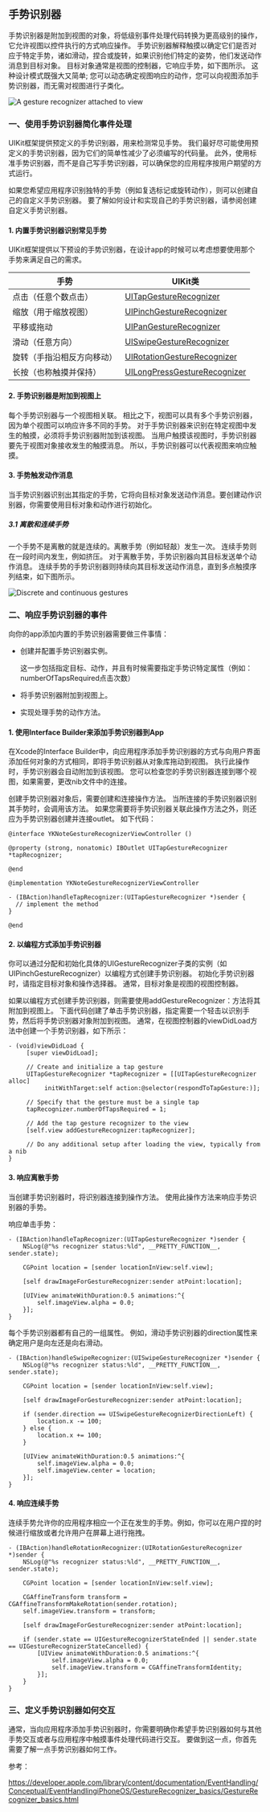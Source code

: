 ## 手势识别器

手势识别器是附加到视图的对象，将低级别事件处理代码转换为更高级别的操作，它允许视图以控件执行的方式响应操作。 手势识别器解释触摸以确定它们是否对应于特定手势，诸如滑动，捏合或旋转，如果识别他们特定的姿势，他们发送动作消息到目标对象。 目标对象通常是视图的控制器，它响应手势，如下图所示。 这种设计模式既强大又简单; 您可以动态确定视图响应的动作，您可以向视图添加手势识别器，而无需对视图进行子类化。



![A gesture recognizer attached to view](http://kunkun.qiniudn.com/gestureRecognizer_2x.png?imageView2/2/w/500)



### 一、使用手势识别器简化事件处理

UIKit框架提供预定义的手势识别器，用来检测常见手势。 我们最好尽可能使用预定义的手势识别器，因为它们的简单性减少了必须编写的代码量。 此外，使用标准手势识别器，而不是自己写手势识别器，可以确保您的应用程序按用户期望的方式运行。

如果您希望应用程序识别独特的手势（例如复选标记或旋转动作），则可以创建自己的自定义手势识别器。 要了解如何设计和实现自己的手势识别器，请参阅创建自定义手势识别器。

#### 1. 内置手势识别器识别常见手势

UIKit框架提供以下预设的手势识别器，在设计app的时候可以考虑想要使用那个手势来满足自己的需求。




| 手势            | UIKit类                                   |
| ------------- | ---------------------------------------- |
| 点击（任意个数点击）    | [UITapGestureRecognizer](https://developer.apple.com/reference/uikit/uitapgesturerecognizer) |
| 缩放（用于缩放视图）    | [UIPinchGestureRecognizer](https://developer.apple.com/reference/uikit/uipinchgesturerecognizer) |
| 平移或拖动         | [UIPanGestureRecognizer](https://developer.apple.com/reference/uikit/uipangesturerecognizer) |
| 滑动（任意方向）      | [UISwipeGestureRecognizer](https://developer.apple.com/reference/uikit/uiswipegesturerecognizer) |
| 旋转（手指沿相反方向移动） | [UIRotationGestureRecognizer](https://developer.apple.com/reference/uikit/uirotationgesturerecognizer) |
| 长按（也称触摸并保持）   | [UILongPressGestureRecognizer](https://developer.apple.com/reference/uikit/uilongpressgesturerecognizer) |



#### 2. 手势识别器是附加到视图上

每个手势识别器与一个视图相关联。 相比之下，视图可以具有多个手势识别器，因为单个视图可以响应许多不同的手势。 对于手势识别器来识别在特定视图中发生的触摸，必须将手势识别器附加到该视图。 当用户触摸该视图时，手势识别器要先于视图对象接收发生的触摸消息。 所以，手势识别器可以代表视图来响应触摸。



#### 3. 手势触发动作消息

当手势识别器识别出其指定的手势，它将向目标对象发送动作消息。要创建动作识别器，你需要使用目标对象和动作进行初始化。



##### 3.1 离散和连续手势

一个手势不是离散的就是连续的。离散手势（例如轻敲）发生一次。 连续手势则在一段时间内发生，例如挤压。 对于离散手势，手势识别器向其目标发送单个动作消息。 连续手势的手势识别器则持续向其目标发送动作消息，直到多点触摸序列结束，如下图所示。

![Discrete and continuous gestures](http://kunkun.qiniudn.com/discrete_vs_continuous_2x.png?imageView2/2/w/500)



### 二、响应手势识别器的事件

向你的app添加内置的手势识别器需要做三件事情：

- 创建并配置手势识别器实例。

  这一步包括指定目标、动作，并且有时候需要指定手势识特定属性（例如：numberOfTapsRequired点击次数）

- 将手势识别器附加到视图上。

- 实现处理手势的动作方法。

#### 1. 使用Interface Builder来添加手势识别器到App

在Xcode的Interface Builder中，向应用程序添加手势识别器的方式与向用户界面添加任何对象的方式相同，即将手势识别器从对象库拖动到视图。 执行此操作时，手势识别器会自动附加到该视图。 您可以检查您的手势识别器连接到哪个视图，如果需要，更改nib文件中的连接。

创建手势识别器对象后，需要创建和连接操作方法。 当所连接的手势识别器识别其手势时，会调用该方法。 如果您需要将手势识别器关联此操作方法之外，则还应为手势识别器创建并连接outlet。 如下代码：



```objc
@interface YKNoteGestureRecognizerViewController ()

@property (strong, nonatomic) IBOutlet UITapGestureRecognizer *tapRecognizer;

@end

@implementation YKNoteGestureRecognizerViewController

- (IBAction)handleTapRecognizer:(UITapGestureRecognizer *)sender {
  // implement the method
}

@end
```



#### 2. 以编程方式添加手势识别器

你可以通过分配和初始化具体的UIGestureRecognizer子类的实例（如UIPinchGestureRecognizer）以编程方式创建手势识别器。 初始化手势识别器时，请指定目标对象和操作选择器。 通常，目标对象是视图的视图控制器。

如果以编程方式创建手势识别器，则需要使用addGestureRecognizer：方法将其附加到视图上。 下面代码创建了单击手势识别器，指定需要一个轻击以识别手势，然后将手势识别器对象附加到视图。 通常，在视图控制器的viewDidLoad方法中创建一个手势识别器，如下所示：



```objc
- (void)viewDidLoad {
     [super viewDidLoad];
 
     // Create and initialize a tap gesture
     UITapGestureRecognizer *tapRecognizer = [[UITapGestureRecognizer alloc]
          initWithTarget:self action:@selector(respondToTapGesture:)];
 
     // Specify that the gesture must be a single tap
     tapRecognizer.numberOfTapsRequired = 1;
 
     // Add the tap gesture recognizer to the view
     [self.view addGestureRecognizer:tapRecognizer];
 
     // Do any additional setup after loading the view, typically from a nib
}
```



#### 3. 响应离散手势

当创建手势识别器时，将识别器连接到操作方法。 使用此操作方法来响应手势识别器的手势。 

响应单击手势：

```objc
- (IBAction)handleTapRecognizer:(UITapGestureRecognizer *)sender {
    NSLog(@"%s recognizer status:%ld", __PRETTY_FUNCTION__, sender.state);

    CGPoint location = [sender locationInView:self.view];
    
    [self drawImageForGestureRecognizer:sender atPoint:location];
    
    [UIView animateWithDuration:0.5 animations:^{
        self.imageView.alpha = 0.0;
    }];
}
```



每个手势识别器都有自己的一组属性。 例如，滑动手势识别器的direction属性来确定用户是向左还是向右滑动。

```objc
- (IBAction)handleSwipeRecognizer:(UISwipeGestureRecognizer *)sender {
    NSLog(@"%s recognizer status:%ld", __PRETTY_FUNCTION__, sender.state);

    CGPoint location = [sender locationInView:self.view];
    
    [self drawImageForGestureRecognizer:sender atPoint:location];
    
    if (sender.direction == UISwipeGestureRecognizerDirectionLeft) {
        location.x -= 100;
    } else {
        location.x += 100;
    }
    
    [UIView animateWithDuration:0.5 animations:^{
        self.imageView.alpha = 0.0;
        self.imageView.center = location;
    }];
}
```



#### 4. 响应连续手势

连续手势允许你的应用程序相应一个正在发生的手势。例如，你可以在用户捏的时候进行缩放或者允许用户在屏幕上进行拖拽。

```objc
- (IBAction)handleRotationRecognizer:(UIRotationGestureRecognizer *)sender {
    NSLog(@"%s recognizer status:%ld", __PRETTY_FUNCTION__, sender.state);

    CGPoint location = [sender locationInView:self.view];
    
    CGAffineTransform transform = CGAffineTransformMakeRotation(sender.rotation);
    self.imageView.transform = transform;
    
    [self drawImageForGestureRecognizer:sender atPoint:location];
    
    if (sender.state == UIGestureRecognizerStateEnded || sender.state == UIGestureRecognizerStateCancelled) {
        [UIView animateWithDuration:0.5 animations:^{
            self.imageView.alpha = 0.0;
            self.imageView.transform = CGAffineTransformIdentity;
        }];
    }
}
```



### 三、定义手势识别器如何交互

通常，当向应用程序添加手势识别器时，你需要明确你希望手势识别器如何与其他手势交互或者与应用程序中触摸事件处理代码进行交互。 要做到这一点，你首先需要了解一点手势识别器如何工作。












参考：

https://developer.apple.com/library/content/documentation/EventHandling/Conceptual/EventHandlingiPhoneOS/GestureRecognizer_basics/GestureRecognizer_basics.html